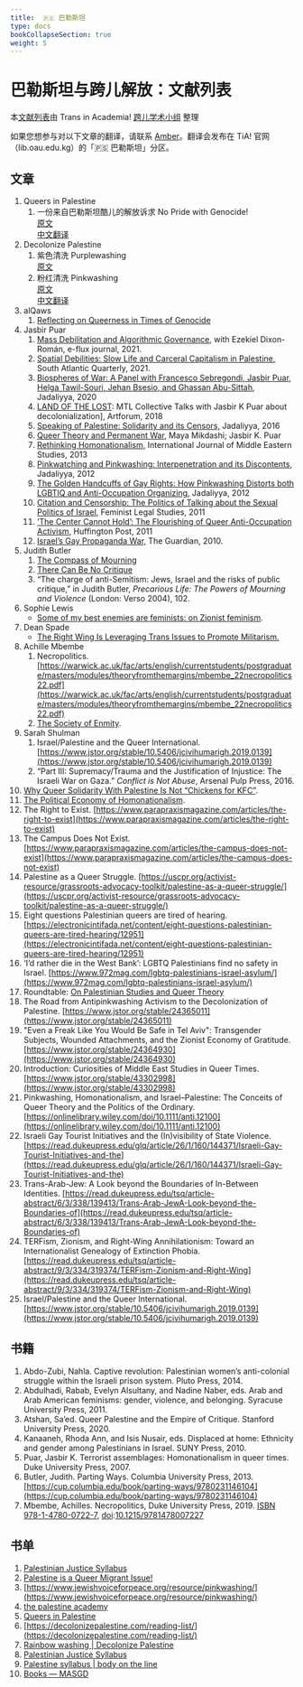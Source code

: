 ```yaml
---
title:  🇵🇸 巴勒斯坦
type: docs
bookCollapseSection: true
weight: 5
---
```


# 巴勒斯坦与跨儿解放：文献列表

本[文献列表](https://transinacademia.craft.me/hEDiLlf6wAXOfb)由 Trans in Academia! [跨儿学术小组](linktr.ee/transinacademia) 整理

如果您想参与对以下文章的翻译，请联系 [Amber](https://t.me/carbonara_nocream)。翻译会发布在 TiA! 官网（lib.oau.edu.kg）的「🇵🇸 巴勒斯坦」分区。

## 文章

1. Queers in Palestine
   1. 一份来自巴勒斯坦酷儿的解放诉求 No Pride with Genocide!<br/>
      [原文](https://queersinpalestine.noblogs.org/post/2023/11/19/no-pride-with-genocide/)<br/>
      [中文翻译](https://github.com/one-among-us/tia-library/edit/main/content.zh/docs/palestine/_index.md)
2. Decolonize Palestine
   1. 紫色清洗 Purplewashing<br>
      [原文](https://decolonizepalestine.com/rainbow-washing/purplewashing/)
   2. 粉红清洗 Pinkwashing<br>
      [原文](https://decolonizepalestine.com/rainbow-washing/pinkwashing/)<br/>
      [中文翻译](https://lib.oau.edu.kg/docs/palestine/pinkwashing/)
3. alQaws
   1. [Reflecting on Queerness in Times of Genocide](https://alqaws.org/news/Reflecting-on-Queerness-in-Times-of-Genocide?category_id=0)
4. Jasbir Puar
   1. [Mass Debilitation and Algorithmic Governance](https://www.e-flux.com/journal/123/436945/mass-debilitation-and-algorithmic-governance/), with Ezekiel Dixon-Román, e-flux journal, 2021.
   2. [Spatial Debilities: Slow Life and Carceral Capitalism in Palestine,](https://i8v954.p3cdn1.secureserver.net/wp-content/uploads/2022/07/Spatial-Debilities-.pdf) South Atlantic Quarterly, 2021.
   3. [Biospheres of War: A Panel with Francesco Sebregondi, Jasbir Puar, Helga Tawil-Souri, Jehan Bsesio, and Ghassan Abu-Sittah](https://www.jadaliyya.com/Details/40752), Jadaliyya, 2020
   4. [LAND OF THE LOST](https://www.artforum.com/print/201806/mtl-collective-talks-with-jasbir-k-puar-about-decolonization-75523): MTL Collective Talks with Jasbir K Puar about decolonialization], Artforum, 2018
   5. [Speaking of Palestine: Solidarity and its Censors,](http://www.jadaliyya.com/Details/33095/Speaking-of-Palestine-Solidarity-and-Its-Censors) Jadaliyya, 2016
   6. [Queer Theory and Permanent War](https://doi.org./10.1215/10642684-3428747), Maya Mikdashi; Jasbir K. Puar
   6. [Rethinking Homonationalism,](https://i8v954.p3cdn1.secureserver.net/wp-content/uploads/2018/08/Puar_Rethinking-Homonationalism.pdf) International Journal of Middle Eastern Studies, 2013
   7. [Pinkwatching and Pinkwashing: Interpenetration and its Discontents](http://www.jadaliyya.com/Details/26818/Pinkwatching-And-Pinkwashing-Interpenetration-and-its-Discontents), Jadaliyya, 2012
   8. [The Golden Handcuffs of Gay Rights: How Pinkwashing Distorts both LGBTIQ and Anti-Occupation Organizing,](http://www.jadaliyya.com/pages/index/4273/the-golden-handcuffs-of-gay-rights_how-pinkwashing) Jadaliyya, 2012
   9. [Citation and Censorship: The Politics of Talking about the Sexual Politics of Israel,](https://i8v954.p3cdn1.secureserver.net/wp-content/uploads/2018/08/JKP-politics-of-citation-and-censorship.pdf) Feminist Legal Studies, 2011
   10. [’The Center Cannot Hold’: The Flourishing of Queer Anti-Occupation Activism,](http://www.huffingtonpost.com/jasbir-k-puar/the-center-cannot-hold-th_b_991572.html) Huffington Post, 2011
   11. [Israel’s Gay Propaganda War,](http://www.guardian.co.uk/commentisfree/2010/jul/01/israels-gay-propaganda-war) The Guardian, 2010.
5. Judith Butler
   1. [The Compass of Mourning](https://www.lrb.co.uk/the-paper/v45/n20/judith-butler/the-compass-of-mourning)
   2. [There Can Be No Critique](https://www.bostonreview.net/articles/there-can-be-no-critique/)
   3. “The charge of anti-Semitism: Jews, Israel and the risks of public critique,” in Judith Butler, *Precarious Life: The Powers of Mourning and Violence* (London: Verso 2004), 102.
6. Sophie Lewis
   - [Some of my best enemies are feminists: on Zionist feminism](https://salvage.zone/some-of-my-best-enemies-are-feminists-on-zionist-feminism/).
7. Dean Spade
   - [The Right Wing Is Leveraging Trans Issues to Promote Militarism.](https://truthout.org/articles/the-right-wing-is-leveraging-trans-issues-to-promote-militarism/)
8. Achille Mbembe
   1. Necropolitics. [https://warwick.ac.uk/fac/arts/english/currentstudents/postgraduate/masters/modules/theoryfromthemargins/mbembe_22necropolitics22.pdf](https://warwick.ac.uk/fac/arts/english/currentstudents/postgraduate/masters/modules/theoryfromthemargins/mbembe_22necropolitics22.pdf)
   2. [The Society of Enmity](https://www.radicalphilosophy.com/article/the-society-of-enmity).
9. Sarah Shulman
   1. Israel/Palestine and the Queer International. [https://www.jstor.org/stable/10.5406/jcivihumarigh.2019.0139](https://www.jstor.org/stable/10.5406/jcivihumarigh.2019.0139)
   2. “Part III: Supremacy/Trauma and the Justification of Injustice: The Israeli War on Gaza.” *Conflict is Not Abuse*, Arsenal Pulp Press, 2016.
10. [Why Queer Solidarity With Palestine Is Not “Chickens for KFC”](https://www.them.us/story/lgbtq-solidarity-palestine-saed-atshan).
11. [The Political Economy of Homonationalism](https://socialtextjournal.org/periscope_article/the-political-economy-of-homonationalism/).
12. The Right to Exist. [https://www.parapraxismagazine.com/articles/the-right-to-exist](https://www.parapraxismagazine.com/articles/the-right-to-exist)
13. The Campus Does Not Exist. [https://www.parapraxismagazine.com/articles/the-campus-does-not-exist](https://www.parapraxismagazine.com/articles/the-campus-does-not-exist)
14. Palestine as a Queer Struggle. [https://uscpr.org/activist-resource/grassroots-advocacy-toolkit/palestine-as-a-queer-struggle/](https://uscpr.org/activist-resource/grassroots-advocacy-toolkit/palestine-as-a-queer-struggle/)
15. Eight questions Palestinian queers are tired of hearing. [https://electronicintifada.net/content/eight-questions-palestinian-queers-are-tired-hearing/12951](https://electronicintifada.net/content/eight-questions-palestinian-queers-are-tired-hearing/12951)
16. ‘I’d rather die in the West Bank’: LGBTQ Palestinians find no safety in Israel. [https://www.972mag.com/lgbtq-palestinians-israel-asylum/](https://www.972mag.com/lgbtq-palestinians-israel-asylum/)
17. Roundtable: [On Palestinian Studies and Queer Theory](https://transreads.org/wp-content/uploads/2023/11/2023-11-15_6554e8189f1b6_OnPalestinianStudiesandQueerTheory-NaberNadineAtshanSaedAwadNadiaMikdashiMaya-JournalofPalestineStudies347pages-10.1525_jps.2018.47.3.62-6402ac672268655b46c683bf4e6aad28-Ann.pdf)
18. The Road from Antipinkwashing Activism to the Decolonization of Palestine. [https://www.jstor.org/stable/24365011](https://www.jstor.org/stable/24365011)
19. "Even a Freak Like You Would Be Safe in Tel Aviv": Transgender Subjects, Wounded Attachments, and the Zionist Economy of Gratitude. [https://www.jstor.org/stable/24364930](https://www.jstor.org/stable/24364930)
20. Introduction: Curiosities of Middle East Studies in Queer Times. [https://www.jstor.org/stable/43302998](https://www.jstor.org/stable/43302998)
21. Pinkwashing, Homonationalism, and Israel–Palestine: The Conceits of Queer Theory and the Politics of the Ordinary. [https://onlinelibrary.wiley.com/doi/10.1111/anti.12100](https://onlinelibrary.wiley.com/doi/10.1111/anti.12100)
22. Israeli Gay Tourist Initiatives and the (In)visibility of State Violence. [https://read.dukeupress.edu/glq/article/26/1/160/144371/Israeli-Gay-Tourist-Initiatives-and-the](https://read.dukeupress.edu/glq/article/26/1/160/144371/Israeli-Gay-Tourist-Initiatives-and-the)
23. Trans-Arab-Jew: A Look beyond the Boundaries of In-Between Identities. [https://read.dukeupress.edu/tsq/article-abstract/6/3/338/139413/Trans-Arab-JewA-Look-beyond-the-Boundaries-of](https://read.dukeupress.edu/tsq/article-abstract/6/3/338/139413/Trans-Arab-JewA-Look-beyond-the-Boundaries-of)
24. TERFism, Zionism, and Right-Wing Annihilationism: Toward an Internationalist Genealogy of Extinction Phobia. [https://read.dukeupress.edu/tsq/article-abstract/9/3/334/319374/TERFism-Zionism-and-Right-Wing](https://read.dukeupress.edu/tsq/article-abstract/9/3/334/319374/TERFism-Zionism-and-Right-Wing)
25. Israel/Palestine and the Queer International. [https://www.jstor.org/stable/10.5406/jcivihumarigh.2019.0139](https://www.jstor.org/stable/10.5406/jcivihumarigh.2019.0139)

## 书籍

1. Abdo-Zubi, Nahla. Captive revolution: Palestinian women’s anti-colonial struggle within the Israeli prison system. Pluto Press, 2014.
2. Abdulhadi, Rabab, Evelyn Alsultany, and Nadine Naber, eds. Arab and Arab American feminisms: gender, violence, and belonging. Syracuse University Press, 2011.
3. Atshan, Sa’ed. Queer Palestine and the Empire of Critique. Stanford University Press, 2020.
4. Kanaaneh, Rhoda Ann, and Isis Nusair, eds. Displaced at home: Ethnicity and gender among Palestinians in Israel. SUNY Press, 2010.
5. Puar, Jasbir K. Terrorist assemblages: Homonationalism in queer times. Duke University Press, 2007.
6. Butler, Judith. Parting Ways. Columbia University Press, 2013. [https://cup.columbia.edu/book/parting-ways/9780231146104](https://cup.columbia.edu/book/parting-ways/9780231146104)
7. Mbembe, Achilles. Necropolitics, Duke University Press, 2019. [ISBN](https://www.wikiwand.com/en/ISBN_(identifier)) [978-1-4780-0722-7](https://www.wikiwand.com/en/Special:BookSources/978-1-4780-0722-7), [doi](https://www.wikiwand.com/en/Doi_(identifier)):[10.1215/9781478007227](https://doi.org/10.1215%2F9781478007227)

## 书单

1. [Palestinian Justice Syllabus](https://www.poconlineclassroom.com/syllabi/palestinian-justice)
2. [Palestine is a Queer Migrant Issue!](https://qdep.org/elementor-2260/)
3. [https://www.jewishvoiceforpeace.org/resource/pinkwashing/](https://www.jewishvoiceforpeace.org/resource/pinkwashing/)
5. [the palestine academy](https://www.thepalestineacademy.com/)
6. [Queers in Palestine](https://queersinpalestine.noblogs.org/)
7. [https://decolonizepalestine.com/reading-list/](https://decolonizepalestine.com/reading-list/)
8. [Rainbow washing | Decolonize Palestine](https://decolonizepalestine.com/rainbow-washing/)
9. [Palestinian Justice Syllabus](https://www.poconlineclassroom.com/syllabi/palestinian-justice)
10. [Palestine syllabus | body on the line](https://bodyontheline.wordpress.com/films-about-palestine/)
11. [Books — MASGD](https://www.themasgd.org/books)

